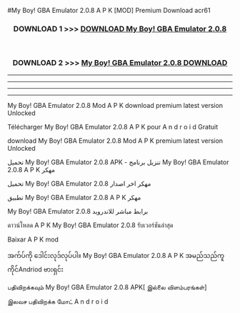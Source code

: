 #My Boy!  GBA Emulator 2.0.8 A P K [MOD] Premium Download acr61



<div align="center">

<h3>DOWNLOAD 1 >>> <a href="https://teeasianyam.web.app?sq=My Boy!  GBA Emulator 2.0.8">DOWNLOAD My Boy!  GBA Emulator 2.0.8 </a></h3><br>

<h3>DOWNLOAD 2 >>> <a href="https://teeasianyam.web.app?sq=My Boy!  GBA Emulator 2.0.8 ">My Boy!  GBA Emulator 2.0.8  DOWNLOAD </a></h3>

</div>


----------------------------------------------------------

----------------------------------------------------------

----------------------------------------------------------

----------------------------------------------------------


My Boy!  GBA Emulator 2.0.8  Mod A P K download premium latest version Unlocked

Télécharger My Boy!  GBA Emulator 2.0.8  A P K pour A n d r o i d Gratuit

download My Boy!  GBA Emulator 2.0.8  Mod A P K premium latest version Unlocked

تحميل My Boy!  GBA Emulator 2.0.8  APK - تنزيل برنامج My Boy!  GBA Emulator 2.0.8  A P K مهكر

تحميل My Boy!  GBA Emulator 2.0.8  مهكر اخر اصدار

تطبيق My Boy!  GBA Emulator 2.0.8  A P K مهكر

My Boy!  GBA Emulator 2.0.8  برابط مباشر للاندرويد

ดาวน์โหลด A P K My Boy!  GBA Emulator 2.0.8  รับเวอร์ชันล่าสุด

Baixar A P K mod

အက်ပ်ကို ဒေါင်းလုဒ်လုပ်ပါ။ My Boy!  GBA Emulator 2.0.8  A P K အမည်သည်ကူကိုင်Andriod ဗားရှင်း

பதிவிறக்கவும் My Boy!  GBA Emulator 2.0.8  APK[ இல்லை விளம்பரங்கள்] 
 
இலவச பதிவிறக்க மோட் A n d r o i d



